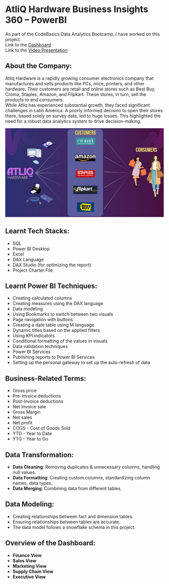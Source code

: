 # AtliQ Hardware Business Insights 360 – PowerBI

As part of the CodeBasics Data Analytics Bootcamp, I have worked on this project.  
Link to the [Dashboard](https://app.powerbi.com/view?r=eyJrIjoiMzBhMThkYzMtMDA2Ny00ZWYyLTlkOGMtMzYwYTI4YmI5YTY5IiwidCI6ImM2ZTU0OWIzLTVmNDUtNDAzMi1hYWU5LWQ0MjQ0ZGM1YjJjNCJ9)  
Link to the [Video Presentation](https://www.linkedin.com/feed/update/urn:li:activity:7274802774335266817/)

## About the Company:
Atliq Hardware is a rapidly growing consumer electronics company that manufactures and sells products like PCs, mice, printers, and other hardware. Their customers are retail and online stores such as Best Buy, Croma, Staples, Amazon, and Flipkart. These stores, in turn, sell the products to end consumers.  
While Atliq has experienced substantial growth, they faced significant challenges in Latin America. A poorly informed decision to open their stores there, based solely on survey data, led to huge losses. This highlighted the need for a robust data analytics system to drive decision-making.

![About Atliq](https://github.com/savya-27/PowerBI-Atliq-Hardware-Business-Insights-360/blob/main/About%20Atliq.png)

## Learnt Tech Stacks:
- SQL
- Power BI Desktop
- Excel
- DAX Language
- DAX Studio (for optimizing the report)
- Project Charter File

## Learnt Power BI Techniques:
- Creating calculated columns
- Creating measures using the DAX language
- Data modeling
- Using Bookmarks to switch between two visuals
- Page navigation with buttons
- Creating a date table using M language
- Dynamic titles based on the applied filters
- Using KPI indicators
- Conditional formatting of the values in visuals
- Data validation techniques
- Power BI Services
- Publishing reports to Power BI Services
- Setting up the personal gateway to set up the auto-refresh of data

## Business-Related Terms:
- Gross price
- Pre-invoice deductions
- Post-Invoice deductions
- Net Invoice sale
- Gross Margin
- Net sales
- Net profit
- COGS - Cost of Goods Sold
- YTD - Year to Date
- YTG - Year to Go

## Data Transformation:
- **Data Cleaning**: Removing duplicates & unnecessary columns, handling null values.
- **Data Formatting**: Creating custom columns, standardizing column names, data types.
- **Data Merging**: Combining data from different tables.

## Data Modeling:
- Creating relationships between fact and dimension tables.
- Ensuring relationships between tables are accurate.
- The data model follows a snowflake schema in this project.

## Overview of the Dashboard:
- **Finance View**
- **Sales View**
- **Marketing View**
- **Supply Chain View**
- **Executive View**


